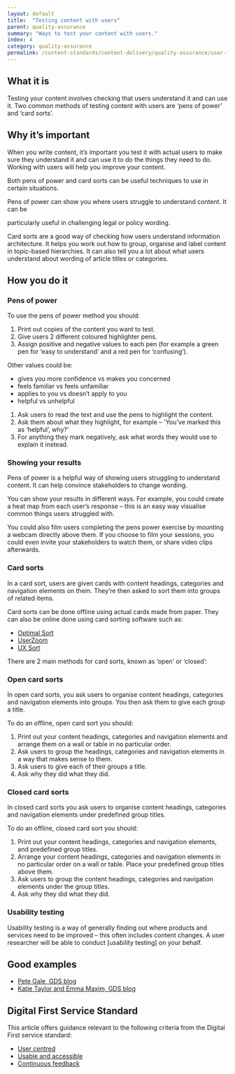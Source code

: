 ```yaml
---
layout: default
title:  "Testing content with users"
parent: quality-assurance
summary: "Ways to test your content with users."
index: 4
category: quality-assurance
permalink: /content-standards/content-delivery/quality-assurance/user-testing/
---
```


## What it is

Testing your content involves checking that users understand it and can use it. Two common methods of testing content with users are ‘pens of power’ and ‘card sorts’.

## Why it’s important

When you write content, it’s important you test it with actual users to make sure they understand it and can use it to do the things they need to do. Working with users will help you improve your content.

Both pens of power and card sorts can be useful techniques to use in certain situations.

Pens of power can show you where users struggle to understand content. It can be

particularly useful in challenging legal or policy wording.

Card sorts are a good way of checking how users understand information architecture. It helps you work out how to group, organise and label content in topic-based hierarchies. It can also tell you a lot about what users understand about wording of article titles or categories.

## How you do it

### Pens of power

To use the pens of power method you should:

1. Print out copies of the content you want to test.
2. Give users 2 different coloured highlighter pens.
3. Assign positive and negative values to each pen (for example a green pen for ‘easy to understand’ and a red pen for ‘confusing’).

Other values could be:

* gives you more confidence vs makes you concerned
* feels familiar vs feels unfamiliar
* applies to you vs doesn’t apply to you
* helpful vs unhelpful

1. Ask users to read the text and use the pens to highlight the content.
2. Ask them about what they highlight, for example – 'You’ve marked this as ‘helpful’, why?'
3. For anything they mark negatively, ask what words they would use to explain it instead.

### Showing your results
Pens of power is a helpful way of showing users struggling to understand content. It can help convince stakeholders to change wording.

You can show your results in different ways. For example, you could create a heat map from each user’s response – this is an easy way visualise common things users struggled with.

You could also film users completing the pens power exercise by mounting a webcam directly above them. If you choose to film your sessions, you could even invite your stakeholders to watch them, or share video clips afterwards.

### Card sorts
In a card sort, users are given cards with content headings, categories and navigation elements on them. They’re then asked to sort them into groups of related items.

Card sorts can be done offline using actual cards made from paper. They can also be online done using card sorting software such as:

* [Optimal Sort](https://www.optimalworkshop.com/optimalsort)
* [UserZoom](https://www.userzoom.com/)
* [UX Sort](https://uxsort.com)

There are 2 main methods for card sorts, known as ‘open’ or ‘closed’:

### Open card sorts
In open card sorts, you ask users to organise content headings, categories and navigation elements into groups. You then ask them to give each group a title.

To do an offline, open card sort you should:

1. Print out your content headings, categories and navigation elements and arrange them on a wall or table in no particular order.
2. Ask users to group the headings, categories and navigation elements in a way that makes sense to them.
3. Ask users to give each of their groups a title.
4. Ask why they did what they did.

### Closed card sorts
In closed card sorts you ask users to organise content headings, categories and navigation elements under predefined group titles.

To do an offline, closed card sort you should:

1. Print out your content headings, categories and navigation elements, and predefined group titles.
2. Arrange your content headings, categories and navigation elements in no particular order on a wall or table. Place your predefined group titles above them.
3. Ask users to group the content headings, categories and navigation elements under the group titles.
4. Ask why they did what they did.

### Usability testing
Usability testing is a way of generally finding out where products and services need to be improved – this often includes content changes. A user researcher will be able to conduct [usability testing] on your behalf.

## Good examples

* [Pete Gale, GDS blog](https://userresearch.blog.gov.uk/2014/09/02/a-simple-technique-for-evaluating-content/)
* [Katie Taylor and Emma Maxim, GDS blog](https://userresearch.blog.gov.uk/2018/03/23/how-we-refined-our-approach-to-card-sorting/)

## Digital First Service Standard

This article offers guidance relevant to the following criteria from the Digital First service standard:
* [User centred](/criterion/user-centred)
* [Usable and accessible](/criterion/usable-and-accessible)
* [Continuous feedback](/criterion/continuous-feedback)
